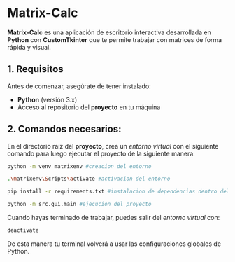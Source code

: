# Matrix-Calc

**Matrix-Calc** es una aplicación de escritorio interactiva desarrollada en **Python** con **CustomTkinter** que te permite trabajar con matrices de forma rápida y visual.

## 1. Requisitos

Antes de comenzar, asegúrate de tener instalado:

- **Python** (versión 3.x)
- Acceso al repositorio del **proyecto** en tu máquina

## 2. Comandos necesarios:

En el directorio raíz del **proyecto**, crea un _entorno virtual_ con el siguiente comando para luego ejecutar el proyecto de la siguiente manera:

```bash
python -m venv matrixenv #creacion del entorno

.\matrixenv\Scripts\activate #activacion del entorno

pip install -r requirements.txt #instalacion de dependencias dentro del entorno

python -m src.gui.main #ejecucion del proyecto

```

Cuando hayas terminado de trabajar, puedes salir del _entorno virtual_ con:

```bash
deactivate
```

De esta manera tu terminal volverá a usar las configuraciones globales de Python.
